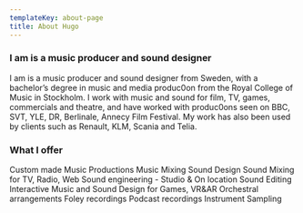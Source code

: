 ```yaml
---
templateKey: about-page
title: About Hugo
---
```

### I am is a music producer and sound designer

I am is a music producer and sound designer from Sweden, with a bachelor’s degree in music and media produc0on from the Royal College of Music in Stockholm. I work with music and sound for film, TV, games, commercials and theatre, and have worked with produc0ons seen on BBC, SVT, YLE, DR, Berlinale, Annecy Film Festival.
My work has also been used by clients such as Renault, KLM, Scania and Telia.

### What I offer

Custom made Music Productions
Music Mixing
Sound Design
Sound Mixing for TV, Radio, Web
Sound engineering - Studio & On location Sound Editing
Interactive Music and Sound Design for Games, VR&AR Orchestral arrangements
Foley recordings
Podcast recordings
Instrument Sampling
